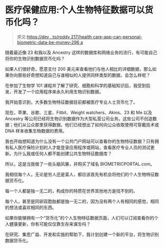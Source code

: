# 医疗保健应用:个人生物特征数据可以货币化吗？

> 原文:[https://dev . to/roddy 217/health care-app-can-personal-biometric-data-be-money-296 a](https://dev.to/roddy217/healthcare-app-can-personal-biometric-data-be-monetized-296a)

随着最近像 23 和我以及 Ancestry 这样的数据库和网络业务的流行，有可能自己将你的生物识别数据货币化吗？

如果人们很好奇，愿意支付 200 美元来查看他们与他人相比的详细数据，那么如果你向那些好奇想知道自己与谁相似的人提供同样类型的数据，会怎么样呢？

在参加了生物学 101 课程并了解了研究、细胞和科学的基础知识后，我受到启发，开发了一个应用程序来永久利用生物识别数据。

我开始意识到，大多数生物特征数据目前都被医疗专业人士货币化了。

现在，苹果、谷歌、三星、Fitbit、Weight watchers、Akins、23 和 Me 以及 Ancestry 等公司已经将生物识别数据作为大型私营公司业务。这些公司不创造数据；他们从公众那里获得数据。他们已经想出了如何向公众收取使用可穿戴技术或 DNA 样本收集生物数据的费用。

我也开始想知道为什么没有一个公共门户网站可以查看你的生物特征数据？只有拥有私人医疗保险计划的人才能登录应用程序或网站，查看医疗专业人员的测试更新。为什么我或任何人都不能创建公共生物特征数据库？

所以，这是当我做了一些头脑风暴，并购买了域名 BIOMETRICPORTAL.com。

我相信每个人，无论是穷人还是富人，都应该首先有机会将他们的个人生物特征数据货币化。

每一个人都是独一无二的，构成你的特质在世界其他地方是找不到的。

每个人，甚至是同卵双胞胎都是独一无二的，因为没有两个人有相同的感觉，相同的想法或喜欢相同的东西。

如果你能够拥有一个“货币化”的个人生物特征数据页面，人们可以订阅查看你的个人健康更新，你有可能仅仅靠生存来谋生吗？

在研究、集思广益、开发和实施的帮助下，我计划创建一个新的平台，将生物识别数据货币化。
